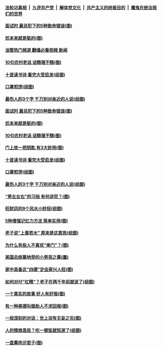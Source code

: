 ####  [法轮功真相](../../../../basic/blob/master/README.md?t=06110302) &nbsp;|&nbsp; [九评共产党](../../../../9ping.md/blob/master/README.md?t=06110302) &nbsp;|&nbsp; [解体党文化](../../../../jtdwh.md/blob/master/README.md?t=06110302)  &nbsp;|&nbsp; [共产主义的终极目的](../../../../gczydzjmd.md/blob/master/README.md?t=06110302) &nbsp;|&nbsp; [魔鬼在统治我们的世界](../../../../mgztzwmdsj.md/blob/master/README.md?t=06110302) 

#### [面试时 最忌犯下的5种致命错误(图)](../pages/p8/1008773.md?t=06110302) 

#### [炕本来就是脏的(图)](../pages/p8/1008547.md?t=06110302) 

#### [油管热门频道 翻墙必看视频 新闻](http://45.76.130.85:81/youtube.html?06110302)

#### [10句农村老话 话糙理不糙(图)](../pages/p8/1008265.md?t=06110302) 

#### [十首读书诗 看完大受启发(组图)](../pages/p8/1008549.md?t=06110302) 

#### [口罩煎饼(组图)](../pages/p8/1008541.md?t=06110302) 

#### [最伤人的3个字 千万别对亲近的人说(组图)](../pages/p8/1008653.md?t=06110302) 

#### [面试时 最忌犯下的5种致命错误(图)](../pages/p8/1008773.md?t=06110302) 

#### [炕本来就是脏的(图)](../pages/p8/1008547.md?t=06110302) 

#### [10句农村老话 话糙理不糙(图)](../pages/p8/1008265.md?t=06110302) 

#### [门上放一把钥匙 有3大妙用(图)](../pages/p8/1008684.md?t=06110302) 

#### [十首读书诗 看完大受启发(组图)](../pages/p8/1008549.md?t=06110302) 

#### [口罩煎饼(组图)](../pages/p8/1008541.md?t=06110302) 

#### [最伤人的3个字 千万别对亲近的人说(组图)](../pages/p8/1008653.md?t=06110302) 

#### [“男左女右”的习俗 有何讲究？(图)](../pages/p8/1007311.md?t=06110302) 

#### [旺财运的9个风水小妙招(组图)](../pages/p8/1008110.md?t=06110302) 

#### [5种增强记忆力方法 简单实用(图)](../pages/p8/1008392.md?t=06110302) 

#### [老子说“上善若水” 原来是这意思(组图)](../pages/p8/1007312.md?t=06110302) 

#### [为什么有些人不喜欢“串门”？(图)](../pages/p8/1006657.md?t=06110302) 

#### [美国总统墓地旁的小男孩之墓(圖)](../pages/p8/1007963.md?t=06110302) 

#### [家中具备这“四德”定会家兴人旺(图)](../pages/p8/1008297.md?t=06110302) 

#### [如何对付“杠精”？老子在两千年前就说了(组图)](../pages/p8/1008400.md?t=06110302) 

#### [一个真实的故事 好人有好报(图)](../pages/p8/1007973.md?t=06110302) 

#### [有一种美德叫做助人不求回报(图)](../pages/p8/1008299.md?t=06110302) 

#### [一段深刻的对话：世上没有无妄之灾(图)](../pages/p8/1008131.md?t=06110302) 

#### [人的情商高低？吃一顿饭就知道了(组图)](../pages/p8/1007121.md?t=06110302) 

#### [一盘熏肉识君子(图)](../pages/p8/1008142.md?t=06110302) 

<img src='http://gfw-breaker.win/goodnews/indexes/p8.md' width='0px' height='0px'/>
